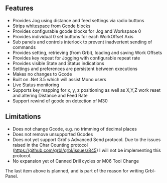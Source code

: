 ## Features
* Provides Jog using distance and feed settings via radio buttons
* Strips whitespace from Gcode blocks
* Provides configurable gcode blocks for Jog and Workspace 0
* Provides individual 0 set buttons for each WorkOffset Axis
* Sub panels and controls interlock to prevent inadvertent sending of commands
* Provides setting, retrieving (from Grbl), loading and saving Work Offsets
* Provides key repeat for Jogging with configurable repeat rate
* Provides visible State and Status indications
* Settings and preferences are persistent between executions
* Makes no changes to Gcode
* Built on .Net 3.5 which will assist Mono users
* Live Status monitoring
* Supports key mapping for x, y, z positioning as well as X,Y,Z work reset and altering Distance and Feed Rate
* Support rewind of gcode on detection of M30

## Limitations
* Does not change Gcode, e.g. no trimming of decimal places
* Does not remove unsupported Gcodes
* Does not yet support Grbl's Advanced Send protocol. Due to the issues raised in the Char Counting protocol (https://github.com/grbl/grbl/issues/845) I will not be implementing this protocol.
* No expansion yet of Canned Drill cycles or M06 Tool Change

The last item above is planned, and is part of the reason for writing Grbl-Panel.


